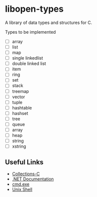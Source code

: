
# libopen-types

A library of data types and structures for C.

Types to be implemented

- [ ] array
- [ ] list
- [ ] map
- [ ] single linkedlist
- [ ] double linked list
- [ ] item
- [ ] ring
- [ ] set
- [ ] stack
- [ ] treemap
- [ ] vector
- [ ] tuple
- [ ] hashtable
- [ ] hashset
- [ ] tree
- [ ] queue
- [ ] array
- [ ] heap
- [ ] string
- [ ] xstring

## Useful Links

 - [Collections-C](https://github.com/srdja/Collections-C)
 - [.NET Documentation](https://docs.microsoft.com/en-us/dotnet/)
 - [cmd.exe](https://en.wikipedia.org/wiki/Cmd.exe)
 - [Unix Shell](https://en.wikipedia.org/wiki/Unix_shell)